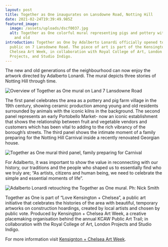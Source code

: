 ```yaml
---
layout: post
title: Together as One inaugurates on Lansdowne Road, Notting Hill
date: 2021-02-24T19:39:49.985Z
featured_image:
  image: /assets/uploads/dscf0037.jpg
  alt: Together as One colorful mural representing pigs and pottery with children
    and old
introduction: Together as One by Adalberto Lonardi officially opened to the
  public on 7 Lansdowne Road. The piece of art is part of the Kensington +
  Chelsea Art Week, in collaboration with Royal College of Art, London
  Projects, and Studio Indigo.
---
```

The new and old generations of the neighbourhood can now enjoy the artwork directed by Adalberto Lonardi. The mural depicts three stories of Notting Hill through time. 

![Overview of Together as One mural on Land 7 Lansdowne Road](/assets/uploads/dscf0075.jpg "Overview of Together as One mural on Land 7 Lansdowne Road")

The first panel celebrates the area as a pottery and pig farm village in the 19th century, showing ceramic production among young and old residents surrounded by animals with the iconic kilns in the background. The second panel represents an early Portobello Market- now an iconic establishment that shows the relationship between fruit and vegetable vendors and customers which has been vital to adding to the rich vibrancy of the borough’s streets. The third panel shows the intimate moment of a family preparing for the Notting Hill Carnival inside a recently renovated Georgian house.

![Together as One mural third panel, family preparing for Carnival](/assets/uploads/dscf0026.jpg "Together as One mural third panel, family preparing for Carnival")

For Adalberto, it was important to show the value in reconnecting with our history, our traditions and the people who shaped us to essentially find who we truly are; “As artists, citizens and human being, we need to celebrate the simple and essential moments of life”.

![Adalberto Lonardi retouching the Together as One mural. Ph: Nick Smith](/assets/uploads/7-lansdowne-road-19.jpg "Adalberto Lonardi retouching the Together as One mural. Ph: Nick Smith")

Together as One is part of “Love Kensington + Chelsea”, a public art initiative that celebrates the histories of the area with beautiful, temporary artworks on construction hoardings, created by local artists and chosen by public vote. Produced by Kensington + Chelsea Art Week, a creative placemaking organisation behind the annual KCAW Public Art Trail; in collaboration with the Royal College of Art, London Projects and Studio Indigo.

For more information visit [Kensignton + Chelsea Art Week](https://www.kcaw.co.uk/mural-5-vote).